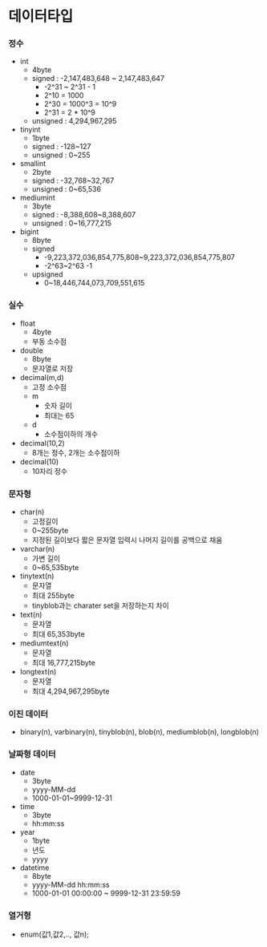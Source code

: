 # 데이터타입

### 정수 

* int
  * 4byte
  * signed : -2,147,483,648 ~ 2,147,483,647
    * -2^31 ~ 2^31 - 1
    * 2^10 = 1000
    * 2^30 = 1000^3 = 10^9
    * 2^31 = 2 * 10^9
  * unsigned : 4,294,967,295
* tinyint
  * 1byte
  * signed : -128~127
  * unsigned : 0~255
* smallint
  * 2byte
  * signed : -32,768~32,767
  * unsigned : 0~65,536
* mediumint
  * 3byte
  * signed : -8,388,608~8,388,607
  * unsigned : 0~16,777,215
* bigint
  * 8byte
  * signed
    * -9,223,372,036,854,775,808~9,223,372,036,854,775,807
    * -2^63~2^63 -1
  * upsigned
    * 0~18,446,744,073,709,551,615



### 실수

* float
  * 4byte
  * 부동 소수점
* double
  * 8byte
  * 문자열로 저장
* decimal(m,d)
  * 고정 소수점
  * m
    * 숫자 길이
    * 최대는 65
  * d
    * 소수점이하의 개수
* decimal(10,2)
  * 8개는 정수, 2개는 소수점이하
* decimal(10)
  * 10자리 정수



### 문자형

* char(n)
  * 고정길이
  * 0~255byte
  * 지정된 길이보다 짧은 문자열 입력시 나머지 길이를 공백으로 채움
* varchar(n)
  * 가변 길이
  * 0~65,535byte
* tinytext(n)
  * 문자열
  * 최대 255byte
  * tinyblob과는 charater set을 저장하는지 차이 
* text(n)
  * 문자열
  * 최대 65,353byte
* mediumtext(n)
  * 문자열
  * 최대 16,777,215byte
* longtext(n)
  * 문자열
  * 최대 4,294,967,295byte



### 이진 데이터

* binary(n), varbinary(n), tinyblob(n), blob(n), mediumblob(n), longblob(n)



### 날짜형 데이터

* date 
  * 3byte
  * yyyy-MM-dd
  * 1000-01-01~9999-12-31
* time
  * 3byte
  * hh:mm:ss
* year
  * 1byte
  * 년도
  * yyyy
* datetime
  * 8byte
  * yyyy-MM-dd hh:mm:ss 
  * 1000-01-01 00:00:00 ~ 9999-12-31 23:59:59



### 열거형

* enum(값1,값2,.., 값n);